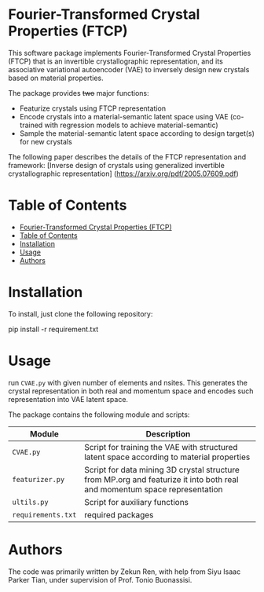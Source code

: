 # Fourier-Transformed Crystal Properties (FTCP)

This software package implements Fourier-Transformed Crystal Properties (FTCP) that is an invertible crystallographic representation, and its associative variational autoencoder (VAE) to inversely design new crystals based on material properties.

The package provides ~~two~~ major functions:
- Featurize crystals using FTCP representation
- Encode crystals into a material-semantic latent space using VAE (co-trained with  regression models to achieve material-semantic)
- Sample the material-semantic latent space according to design target(s) for new crystals 

The following paper describes the details of the FTCP representation and framework:
[Inverse design of crystals using generalized invertible crystallographic
representation] (https://arxiv.org/pdf/2005.07609.pdf)

# Table of Contents
- [Fourier-Transformed Crystal Properties (FTCP)](#fourier-transformed-crystal-properties-ftcp)
- [Table of Contents](#table-of-contents)
- [Installation](#installation)
- [Usage](#usage)
- [Authors](#authors)

<!-- # How to Cite

Please cite the following work if you want to use FTCP.
```
@article{PhysRevLett.120.145301,
  title = {Crystal Graph Convolutional Neural Networks for an Accurate and Interpretable Prediction of Material Properties},
  author = {Xie, Tian and Grossman, Jeffrey C.},
  journal = {Phys. Rev. Lett.},
  volume = {120},
  issue = {14},
  pages = {145301},
  numpages = {6},
  year = {2018},
  month = {Apr},
  publisher = {American Physical Society},
  doi = {10.1103/PhysRevLett.120.145301},
  url = {https://link.aps.org/doi/10.1103/PhysRevLett.120.145301}

@article{Wang2021crabnet,
 author = {Wang, Anthony Yu-Tung and Kauwe, Steven K. and Murdock, Ryan J. and Sparks, Taylor D.},
 year = {2021},
 title = {Compositionally restricted attention-based network for materials property predictions},
 pages = {77},
 volume = {7},
 number = {1},
 doi = {10.1038/s41524-021-00545-1},
 publisher = {{Nature Publishing Group}},
 shortjournal = {npj Comput. Mater.},
 journal = {npj Computational Materials}
}
}
``` -->

# Installation

To install, just clone the following repository:

pip install -r requirement.txt


# Usage

run `CVAE.py` with given number of elements and nsites.  This generates the crystal representation in both real and momentum space and encodes such representation into VAE latent space.

The package contains the following module and scripts:

| Module | Description |
| ------------- | ------------------------------ |
| `CVAE.py`      | Script for training the VAE with structured latent space according to material properties      |
| `featurizer.py`  | Script for data mining 3D crystal structure from MP.org and featurize it into both real and momentum space representation|
| `ultils.py` | Script for auxiliary functions|
| `requirements.txt`      | required packages    |

# Authors

The code was primarily written by Zekun Ren, with help from Siyu Isaac Parker Tian, under supervision of Prof. Tonio Buonassisi.